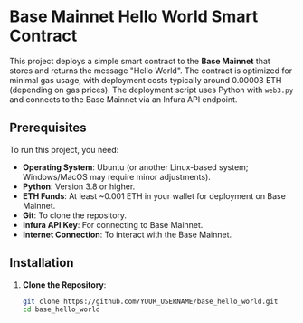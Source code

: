 # Base Mainnet Hello World Smart Contract

This project deploys a simple smart contract to the **Base Mainnet** that stores and returns the message "Hello World". The contract is optimized for minimal gas usage, with deployment costs typically around 0.00003 ETH (depending on gas prices). The deployment script uses Python with `web3.py` and connects to the Base Mainnet via an Infura API endpoint.

## Prerequisites

To run this project, you need:

- **Operating System**: Ubuntu (or another Linux-based system; Windows/MacOS may require minor adjustments).
- **Python**: Version 3.8 or higher.
- **ETH Funds**: At least ~0.001 ETH in your wallet for deployment on Base Mainnet.
- **Git**: To clone the repository.
- **Infura API Key**: For connecting to Base Mainnet.
- **Internet Connection**: To interact with the Base Mainnet.

## Installation

1. **Clone the Repository**:
   ```bash
   git clone https://github.com/YOUR_USERNAME/base_hello_world.git
   cd base_hello_world
